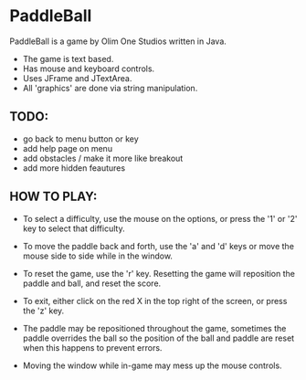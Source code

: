 # PaddleBall
PaddleBall is a game by Olim One Studios written in Java.
* The game is text based.
* Has mouse and keyboard controls.
* Uses JFrame and JTextArea.
* All 'graphics' are done via string manipulation.

## TODO:
* go back to menu button or key
* add help page on menu
* add obstacles / make it more like breakout
* add more hidden feautures

## HOW TO PLAY:
* To select a difficulty, use the mouse on the options,
or press the '1' or '2' key to select that difficulty.

* To move the paddle back and forth, use the 'a' and 'd' keys or
move the mouse side to side while in the window.

* To reset the game, use the 'r' key. Resetting the game will reposition
the paddle and ball, and reset the score.

* To exit, either click on the red X in the top right of the screen,
or press the 'z' key.

* The paddle may be repositioned throughout the game, sometimes the paddle overrides the ball so the position of
the ball and paddle are reset when this happens to prevent errors.

* Moving the window while in-game may mess up the mouse controls.
